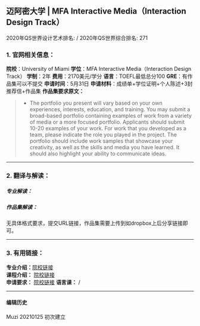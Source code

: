 ## 迈阿密大学 | MFA Interactive Media（Interaction Design Track）

2020年QS世界设计艺术排名: /
2020年QS世界综合排名: 271

### 1. 官网相关信息：

**院校**：University of Miami
**学位**：MFA Interactive Media（Interaction Design Track）
**学制**：2年
**费用**：2170美元/学分
**语言**：TOEFL最低总分100
**GRE**：有作品集可以不提交
**申请时间**：5月31日
**申请材料**：成绩单+学位证明+个人陈述+3封推荐信+作品集
**作品集要求原文：**

> - The portfolio you present will vary based on your own experiences, interests, education, and training. You may submit a broad-based portfolio containing examples of work from a variety of media or a more focused portfolio. Applicants should submit 10-20 examples of your work. For work that you developed as a team, please indicate the role you played in the project. The portfolio should include work samples that showcase your creativity, as well as the skills and media you have learned. It should also highlight your ability to communicate ideas.


---

### 2. 翻译与解读：

##### 专业解读：



##### 作品集解读：
无具体格式要求，提交URL链接，作品集需要上传到如dropbox上后分享链接即可。



---

### 3. 有用链接：

**专业介绍：**[院校链接](https://interactive.miami.edu/)  
**课程介绍：** [院校链接](https://interactive.miami.edu/)  
**申请要求：** [院校链接](https://interactive.miami.edu/admissions/)
**语言课：** /

---


#### 编辑历史
Muzi 20210125 初次建立
